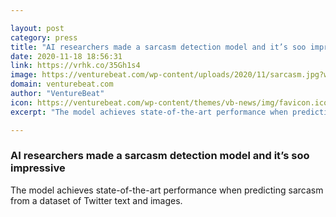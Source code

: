```yaml
---

layout: post
category: press
title: "AI researchers made a sarcasm detection model and it’s soo impressive"
date: 2020-11-18 18:56:31
link: https://vrhk.co/35Gh1s4
image: https://venturebeat.com/wp-content/uploads/2020/11/sarcasm.jpg?w=1200&strip=all
domain: venturebeat.com
author: "VentureBeat"
icon: https://venturebeat.com/wp-content/themes/vb-news/img/favicon.ico
excerpt: "The model achieves state-of-the-art performance when predicting sarcasm from a dataset of Twitter text and images."

---
```


### AI researchers made a sarcasm detection model and it’s soo impressive

The model achieves state-of-the-art performance when predicting sarcasm from a dataset of Twitter text and images.
